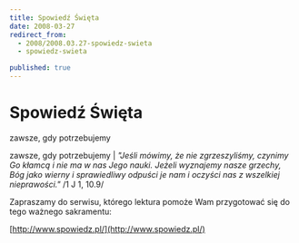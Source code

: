 ```yaml
---
title: Spowiedź Święta
date: 2008-03-27
redirect_from: 
  - 2008/2008.03.27-spowiedz-swieta
  - spowiedz-swieta

published: true
---
```




# Spowiedź Święta

<time>zawsze, gdy potrzebujemy</time>

zawsze, gdy potrzebujemy | 
*"Jeśli mówimy, że nie zgrzeszyliśmy, czynimy Go kłamcą i nie ma w nas Jego nauki. Jeżeli wyznajemy nasze grzechy, Bóg jako wierny i sprawiedliwy odpuści je nam i oczyści nas z wszelkiej nieprawości."* /1 J 1, 10.9/


Zapraszamy do serwisu, którego lektura&nbsp;pomoże Wam przygotować się do tego ważnego sakramentu:


[http://www.spowiedz.pl/](http://www.spowiedz.pl/)


<!--CONTENT FROM OLD SERVER (jos before 2013): zawsze, gdy potrzebujemy | 
*"Jeśli mówimy, że nie zgrzeszyliśmy, czynimy Go kłamcą i nie ma w nas Jego nauki. Jeżeli wyznajemy nasze grzechy, Bóg jako wierny i sprawiedliwy odpuści je nam i oczyści nas z wszelkiej nieprawości."* /1 J 1, 10.9/




Zapraszamy do serwisu, którego lektura&nbsp;pomoże Wam przygotować się do tego ważnego sakramentu:




[http://www.spowiedz.pl/](http://www.spowiedz.pl/)

-->

<!--{{json:{"created_date":"2008-03-27 20:45:31","publish_down":"0000-00-00 00:00:00","id":"601"}}}-->